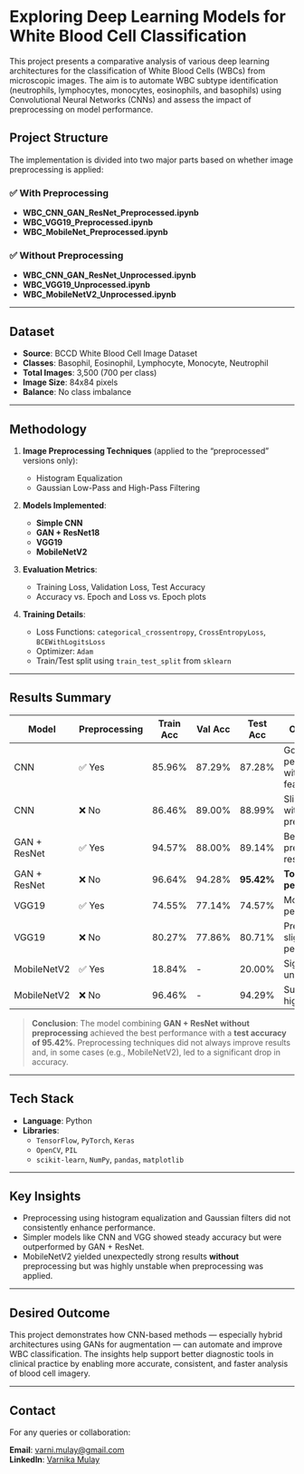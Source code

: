 # Exploring Deep Learning Models for White Blood Cell Classification

This project presents a comparative analysis of various deep learning architectures for the classification of White Blood Cells (WBCs) from microscopic images. The aim is to automate WBC subtype identification (neutrophils, lymphocytes, monocytes, eosinophils, and basophils) using Convolutional Neural Networks (CNNs) and assess the impact of preprocessing on model performance.

## Project Structure

The implementation is divided into two major parts based on whether image preprocessing is applied:

### ✅ With Preprocessing
- **WBC_CNN_GAN_ResNet_Preprocessed.ipynb**
- **WBC_VGG19_Preprocessed.ipynb**
- **WBC_MobileNet_Preprocessed.ipynb**

### ✅ Without Preprocessing
- **WBC_CNN_GAN_ResNet_Unprocessed.ipynb**
- **WBC_VGG19_Unprocessed.ipynb**
- **WBC_MobileNetV2_Unprocessed.ipynb**

---

## Dataset

- **Source**: BCCD White Blood Cell Image Dataset
- **Classes**: Basophil, Eosinophil, Lymphocyte, Monocyte, Neutrophil
- **Total Images**: 3,500 (700 per class)
- **Image Size**: 84x84 pixels
- **Balance**: No class imbalance

---

## Methodology

1. **Image Preprocessing Techniques** (applied to the “preprocessed” versions only):
   - Histogram Equalization
   - Gaussian Low-Pass and High-Pass Filtering

2. **Models Implemented**:
   - **Simple CNN**
   - **GAN + ResNet18**
   - **VGG19**
   - **MobileNetV2**

3. **Evaluation Metrics**:
   - Training Loss, Validation Loss, Test Accuracy
   - Accuracy vs. Epoch and Loss vs. Epoch plots

4. **Training Details**:
   - Loss Functions: `categorical_crossentropy`, `CrossEntropyLoss`, `BCEWithLogitsLoss`
   - Optimizer: `Adam`
   - Train/Test split using `train_test_split` from `sklearn`

---

## Results Summary

| Model                  | Preprocessing | Train Acc | Val Acc | Test Acc | Observations |
|------------------------|----------------|-----------|---------|----------|--------------|
| CNN                    | ✅ Yes         | 85.96%    | 87.29%  | 87.28%   | Good performance with enhanced features |
| CNN                    | ❌ No          | 86.46%    | 89.00%  | 88.99%   | Slightly better without preprocessing |
| GAN + ResNet           | ✅ Yes         | 94.57%    | 88.00%  | 89.14%   | Best preprocessed result |
| GAN + ResNet           | ❌ No          | 96.64%    | 94.28%  | **95.42%**   | **Top overall performer** |
| VGG19                  | ✅ Yes         | 74.55%    | 77.14%  | 74.57%   | Moderate performance |
| VGG19                  | ❌ No          | 80.27%    | 77.86%  | 80.71%   | Preprocessing slightly hurt performance |
| MobileNetV2            | ✅ Yes         | 18.84%    | -       | 20.00%   | Significantly underperformed |
| MobileNetV2            | ❌ No          | 96.46%    | -       | 94.29%   | Surprisingly high accuracy |

> **Conclusion**: The model combining **GAN + ResNet without preprocessing** achieved the best performance with a **test accuracy of 95.42%**. Preprocessing techniques did not always improve results and, in some cases (e.g., MobileNetV2), led to a significant drop in accuracy.

---

## Tech Stack

- **Language**: Python
- **Libraries**:
  - `TensorFlow`, `PyTorch`, `Keras`
  - `OpenCV`, `PIL`
  - `scikit-learn`, `NumPy`, `pandas`, `matplotlib`

---

## Key Insights

- Preprocessing using histogram equalization and Gaussian filters did not consistently enhance performance.
- Simpler models like CNN and VGG showed steady accuracy but were outperformed by GAN + ResNet.
- MobileNetV2 yielded unexpectedly strong results **without** preprocessing but was highly unstable when preprocessing was applied.

---

## Desired Outcome

This project demonstrates how CNN-based methods — especially hybrid architectures using GANs for augmentation — can automate and improve WBC classification. The insights help support better diagnostic tools in clinical practice by enabling more accurate, consistent, and faster analysis of blood cell imagery.

---

## Contact

For any queries or collaboration:

**Email**: varni.mulay@gmail.com  
**LinkedIn**: [Varnika Mulay](https://www.linkedin.com/in/varnika-mulay)

